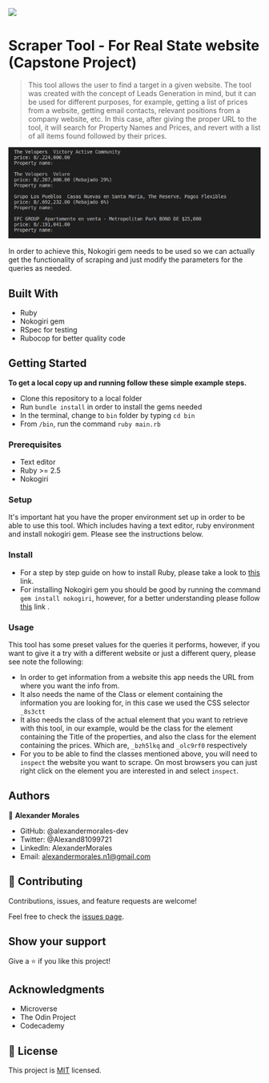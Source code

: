 ![](https://img.shields.io/badge/Microverse-blueviolet)

# Scraper Tool - For Real State website (Capstone Project)

> This tool allows the user to find a target in a given website. The tool was created with the concept of Leads Generation in mind, but it can be used for different purposes, for example, getting a list of prices from a website, getting email contacts, relevant positions from a company website, etc. In this case, after giving the proper URL to the tool, it will search for Property Names and Prices, and revert with a list of all items found followed by their prices.

![screenshot](./app_screenshot.png)

In order to achieve this, Nokogiri gem needs to be used so we can actually get the functionality of scraping and just modify the parameters for the queries as needed.

## Built With

- Ruby
- Nokogiri gem
- RSpec for testing
- Rubocop for better quality code

## Getting Started

**To get a local copy up and running follow these simple example steps.**

- Clone this repository to a local folder
- Run `bundle install` in order to install the gems needed
- In the terminal, change to `bin` folder by typing `cd bin`
- From `/bin`, run the command `ruby main.rb`

### Prerequisites

- Text editor
- Ruby >= 2.5
- Nokogiri

### Setup

It's important hat you have the proper environment set up in order to be able to use this tool. Which includes having a text editor, ruby environment and install nokogiri gem. Please see the instructions below.

### Install

- For a step by step guide on how to install Ruby, please take a look to [this](https://www.ruby-lang.org/en/documentation/installation/) link.
- For installing Nokogiri gem you should be good by running the command `gem install nokogiri`, however, for a better understanding please follow [this](https://nokogiri.org/rdoc/index.html) link .

### Usage

This tool has some preset values for the queries it performs, however, if you want to give it a try with a different website or just a different query, please see note the following:

- In order to get information from a website this app needs the URL from where you want the info from.
- It also needs the name of the Class or element containing the information you are looking for, in this case we used the CSS selector `_8s3ctt`
- It also needs the class of the actual element that you want to retrieve with this tool, in our example, would be the class for the element containing the Title of the properties, and also the class for the element containing the prices. Which are, `_bzh5lkq` and `_olc9rf0` respectively
- For you to be able to find the classes mentioned above, you will need to `inspect` the website you want to scrape. On most browsers you can just right click on the element you are interested in and select `inspect`.

## Authors

👤 **Alexander Morales**

- GitHub: @alexandermorales-dev
- Twitter: @Alexand81099721
- LinkedIn: AlexanderMorales
- Email: alexandermorales.n1@gmail.com

## 🤝 Contributing

Contributions, issues, and feature requests are welcome!

Feel free to check the [issues page](../../issues/).

## Show your support

Give a ⭐️ if you like this project!

## Acknowledgments

- Microverse
- The Odin Project
- Codecademy

## 📝 License

This project is [MIT](./MIT.md) licensed.
